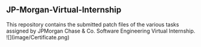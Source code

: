 <h2> JP-Morgan-Virtual-Internship</h2>
This repository contains the submitted patch files of the various tasks assigned by JPMorgan Chase & Co. Software Engineering Virtual Internship.
![](image/Certificate.png)
